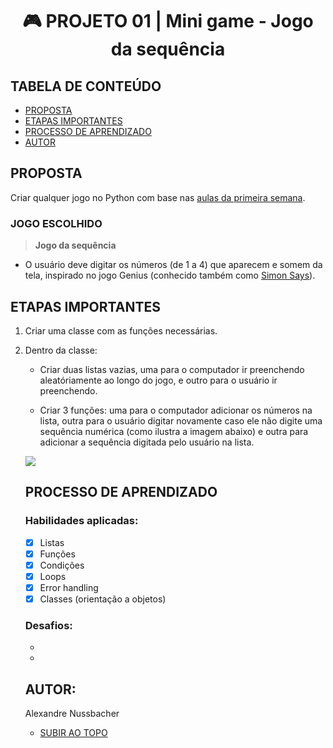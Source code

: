 <a name="topo"></a>
<h1 align="center"> 🎮 PROJETO 01 | Mini game - Jogo da sequência </h>

## TABELA DE CONTEÚDO

- [PROPOSTA](#proposta)
- [ETAPAS IMPORTANTES](#etapas)
- [PROCESSO DE APRENDIZADO](#processo)
- [AUTOR](#autor)

<a name="proposta"></a>
## PROPOSTA

Criar qualquer jogo no Python com base nas [aulas da primeira semana](https://github.com/alexandrenussbacher/Ironhack-LABs).

### JOGO ESCOLHIDO

> **Jogo da sequência**

* O usuário deve digitar os números (de 1 a 4) que aparecem e somem da tela, inspirado no jogo Genius (conhecido também como [Simon Says](https://thumbs.gfycat.com/PoliteBiodegradableDrongo-mobile.mp4)).

<a name="etapas"></a>
## ETAPAS IMPORTANTES

<ol type="1">
  
<li> Criar uma classe com as funções necessárias. </li> <p></p>

<li> Dentro da classe:

- Criar duas listas vazias, uma para o computador ir preenchendo aleatóriamente ao longo do jogo, e outro para o usuário ir preenchendo.

- Criar 3 funções: uma para o computador adicionar os números na lista, outra para o usuário digitar novamente caso ele não digite uma sequência numérica (como ilustra a imagem abaixo) e outra para adicionar a sequência digitada pelo usuário na lista.

<img src="https://github.com/alexandrenussbacher/Ironhack-Projetos/blob/main/Projeto%2001%20-%20Jogo%20da%20sequ%C3%AAncia/imagens/letra.png">


<a name="processo"></a>
## PROCESSO DE APRENDIZADO

### Habilidades aplicadas:

- [x] Listas
- [x] Funções
- [x] Condições
- [x] Loops
- [x] Error handling
- [x] Classes (orientação a objetos)

### Desafios:

* 

* 

<a name="autor"></a>
## AUTOR:

Alexandre Nussbacher

- [SUBIR AO TOPO](#topo)
